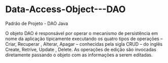 # Data-Access-Object---DAO
Padrâo de Projeto - DAO Java

O objeto DAO é responsável por operar o mecanismo de persistência em nome da aplicação tipicamente executando os quatro tipos de operações – Criar, Recuperar , Alterar, Apagar – conhecidas pela sigla CRUD – do inglês Create, Retrive, Update , Delete. As operações de edição são invocadas diretamente passando o objeto com as informações a serem editadas.
